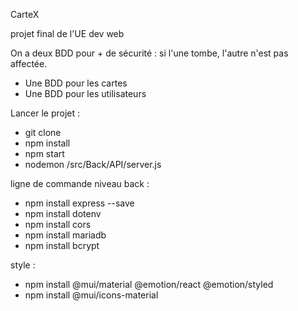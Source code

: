 CarteX

projet final de l'UE dev web

On a deux BDD pour + de sécurité : si l'une tombe, l'autre n'est pas affectée.

- Une BDD pour les cartes
- Une BDD pour les utilisateurs

Lancer le projet :

- git clone
- npm install
- npm start
- nodemon /src/Back/API/server.js

ligne de commande
niveau back :
- npm install express --save
- npm install dotenv
- npm install cors
- npm install mariadb
- npm install bcrypt

style :
- npm install @mui/material @emotion/react @emotion/styled
- npm install @mui/icons-material
